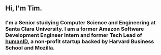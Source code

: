 ## Hi, I'm Tim.
### I'm a Senior studying Computer Science and Engineering at Santa Clara University. I am a former Amazon Software Development Engineer Intern and former Tech Lead of [humanID](human-id.org), a non-profit startup backed by Harvard Business School and Mozilla.
